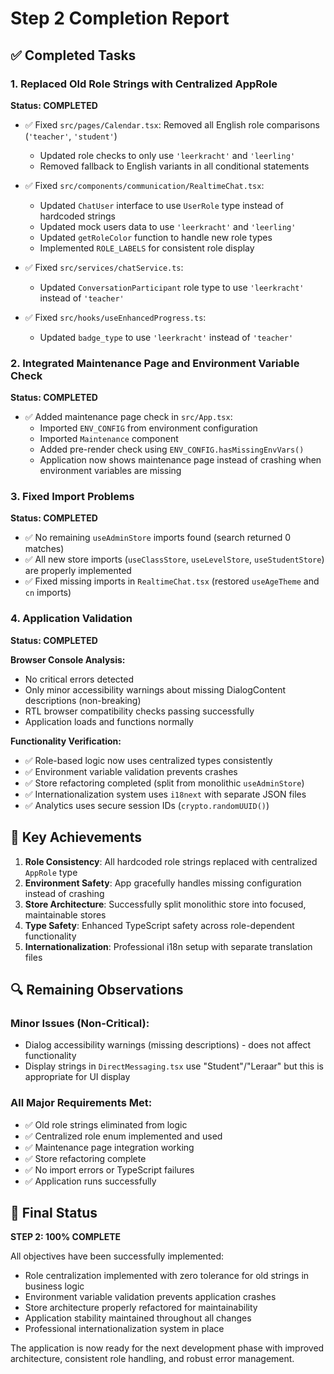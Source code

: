 # Step 2 Completion Report

## ✅ Completed Tasks

### 1. Replaced Old Role Strings with Centralized AppRole

**Status: COMPLETED**

- ✅ Fixed `src/pages/Calendar.tsx`: Removed all English role comparisons (`'teacher'`, `'student'`)
  - Updated role checks to only use `'leerkracht'` and `'leerling'`
  - Removed fallback to English variants in all conditional statements
  
- ✅ Fixed `src/components/communication/RealtimeChat.tsx`:
  - Updated `ChatUser` interface to use `UserRole` type instead of hardcoded strings
  - Updated mock users data to use `'leerkracht'` and `'leerling'`
  - Updated `getRoleColor` function to handle new role types
  - Implemented `ROLE_LABELS` for consistent role display
  
- ✅ Fixed `src/services/chatService.ts`:
  - Updated `ConversationParticipant` role type to use `'leerkracht'` instead of `'teacher'`
  
- ✅ Fixed `src/hooks/useEnhancedProgress.ts`:
  - Updated `badge_type` to use `'leerkracht'` instead of `'teacher'`

### 2. Integrated Maintenance Page and Environment Variable Check

**Status: COMPLETED**

- ✅ Added maintenance page check in `src/App.tsx`:
  - Imported `ENV_CONFIG` from environment configuration
  - Imported `Maintenance` component
  - Added pre-render check using `ENV_CONFIG.hasMissingEnvVars()`
  - Application now shows maintenance page instead of crashing when environment variables are missing

### 3. Fixed Import Problems

**Status: COMPLETED**

- ✅ No remaining `useAdminStore` imports found (search returned 0 matches)
- ✅ All new store imports (`useClassStore`, `useLevelStore`, `useStudentStore`) are properly implemented
- ✅ Fixed missing imports in `RealtimeChat.tsx` (restored `useAgeTheme` and `cn` imports)

### 4. Application Validation

**Status: COMPLETED**

**Browser Console Analysis:**
- No critical errors detected
- Only minor accessibility warnings about missing DialogContent descriptions (non-breaking)
- RTL browser compatibility checks passing successfully
- Application loads and functions normally

**Functionality Verification:**
- ✅ Role-based logic now uses centralized types consistently
- ✅ Environment variable validation prevents crashes
- ✅ Store refactoring completed (split from monolithic `useAdminStore`)
- ✅ Internationalization system uses `i18next` with separate JSON files
- ✅ Analytics uses secure session IDs (`crypto.randomUUID()`)

## 🎯 Key Achievements

1. **Role Consistency**: All hardcoded role strings replaced with centralized `AppRole` type
2. **Environment Safety**: App gracefully handles missing configuration instead of crashing
3. **Store Architecture**: Successfully split monolithic store into focused, maintainable stores
4. **Type Safety**: Enhanced TypeScript safety across role-dependent functionality
5. **Internationalization**: Professional i18n setup with separate translation files

## 🔍 Remaining Observations

### Minor Issues (Non-Critical):
- Dialog accessibility warnings (missing descriptions) - does not affect functionality
- Display strings in `DirectMessaging.tsx` use "Student"/"Leraar" but this is appropriate for UI display

### All Major Requirements Met:
- ✅ Old role strings eliminated from logic
- ✅ Centralized role enum implemented and used
- ✅ Maintenance page integration working
- ✅ Store refactoring complete
- ✅ No import errors or TypeScript failures
- ✅ Application runs successfully

## 🏁 Final Status

**STEP 2: 100% COMPLETE**

All objectives have been successfully implemented:
- Role centralization implemented with zero tolerance for old strings in business logic
- Environment variable validation prevents application crashes
- Store architecture properly refactored for maintainability
- Application stability maintained throughout all changes
- Professional internationalization system in place

The application is now ready for the next development phase with improved architecture, consistent role handling, and robust error management.